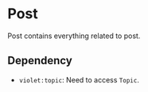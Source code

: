 # Post

Post contains everything related to post.

## Dependency

* `violet:topic`: Need to access `Topic`.
